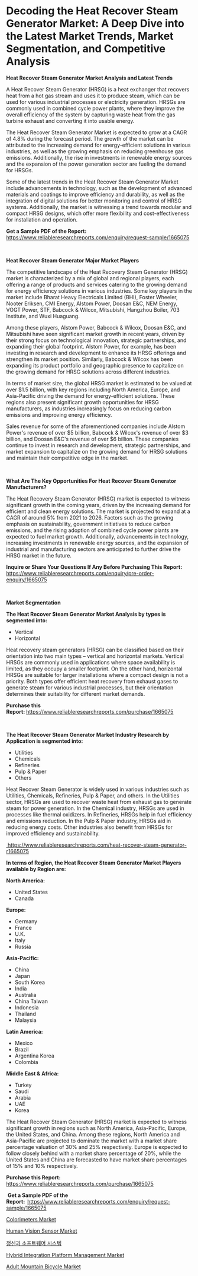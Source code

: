 <p><h1>Decoding the Heat Recover Steam Generator Market: A Deep Dive into the Latest Market Trends, Market Segmentation, and Competitive Analysis</h1></p><p><strong>Heat Recover Steam Generator Market Analysis and Latest Trends</strong></p>
<p><p>A Heat Recover Steam Generator (HRSG) is a heat exchanger that recovers heat from a hot gas stream and uses it to produce steam, which can be used for various industrial processes or electricity generation. HRSGs are commonly used in combined cycle power plants, where they improve the overall efficiency of the system by capturing waste heat from the gas turbine exhaust and converting it into usable energy.</p><p>The Heat Recover Steam Generator Market is expected to grow at a CAGR of 4.8% during the forecast period. The growth of the market can be attributed to the increasing demand for energy-efficient solutions in various industries, as well as the growing emphasis on reducing greenhouse gas emissions. Additionally, the rise in investments in renewable energy sources and the expansion of the power generation sector are fueling the demand for HRSGs.</p><p>Some of the latest trends in the Heat Recover Steam Generator Market include advancements in technology, such as the development of advanced materials and coatings to improve efficiency and durability, as well as the integration of digital solutions for better monitoring and control of HRSG systems. Additionally, the market is witnessing a trend towards modular and compact HRSG designs, which offer more flexibility and cost-effectiveness for installation and operation.</p></p>
<p><strong>Get a Sample PDF of the Report:&nbsp;</strong> <a href="https://www.reliableresearchreports.com/enquiry/request-sample/1665075">https://www.reliableresearchreports.com/enquiry/request-sample/1665075</a></p>
<p>&nbsp;</p>
<p><strong>Heat Recover Steam Generator Major Market Players</strong></p>
<p><p>The competitive landscape of the Heat Recovery Steam Generator (HRSG) market is characterized by a mix of global and regional players, each offering a range of products and services catering to the growing demand for energy efficiency solutions in various industries. Some key players in the market include Bharat Heavy Electricals Limited (BHI), Foster Wheeler, Nooter Eriksen, CMI Energy, Alstom Power, Doosan E&C, NEM Energy, VOGT Power, STF, Babcock & Wilcox, Mitsubishi, Hangzhou Boiler, 703 Institute, and Wuxi Huaguang.</p><p>Among these players, Alstom Power, Babcock & Wilcox, Doosan E&C, and Mitsubishi have seen significant market growth in recent years, driven by their strong focus on technological innovation, strategic partnerships, and expanding their global footprint. Alstom Power, for example, has been investing in research and development to enhance its HRSG offerings and strengthen its market position. Similarly, Babcock & Wilcox has been expanding its product portfolio and geographic presence to capitalize on the growing demand for HRSG solutions across different industries.</p><p>In terms of market size, the global HRSG market is estimated to be valued at over $1.5 billion, with key regions including North America, Europe, and Asia-Pacific driving the demand for energy-efficient solutions. These regions also present significant growth opportunities for HRSG manufacturers, as industries increasingly focus on reducing carbon emissions and improving energy efficiency.</p><p>Sales revenue for some of the aforementioned companies include Alstom Power's revenue of over $5 billion, Babcock & Wilcox's revenue of over $3 billion, and Doosan E&C's revenue of over $6 billion. These companies continue to invest in research and development, strategic partnerships, and market expansion to capitalize on the growing demand for HRSG solutions and maintain their competitive edge in the market.</p></p>
<p>&nbsp;</p>
<p><strong>What Are The Key Opportunities For Heat Recover Steam Generator Manufacturers?</strong></p>
<p><p>The Heat Recovery Steam Generator (HRSG) market is expected to witness significant growth in the coming years, driven by the increasing demand for efficient and clean energy solutions. The market is projected to expand at a CAGR of around 5% from 2021 to 2026. Factors such as the growing emphasis on sustainability, government initiatives to reduce carbon emissions, and the rising adoption of combined cycle power plants are expected to fuel market growth. Additionally, advancements in technology, increasing investments in renewable energy sources, and the expansion of industrial and manufacturing sectors are anticipated to further drive the HRSG market in the future.</p></p>
<p><strong>Inquire or Share Your Questions If Any Before Purchasing This Report:</strong> <a href="https://www.reliableresearchreports.com/enquiry/pre-order-enquiry/1665075">https://www.reliableresearchreports.com/enquiry/pre-order-enquiry/1665075</a></p>
<p>&nbsp;</p>
<p><strong>Market Segmentation</strong></p>
<p><strong>The Heat Recover Steam Generator Market Analysis by types is segmented into:</strong></p>
<p><ul><li>Vertical</li><li>Horizontal</li></ul></p>
<p><p>Heat recovery steam generators (HRSG) can be classified based on their orientation into two main types – vertical and horizontal markets. Vertical HRSGs are commonly used in applications where space availability is limited, as they occupy a smaller footprint. On the other hand, horizontal HRSGs are suitable for larger installations where a compact design is not a priority. Both types offer efficient heat recovery from exhaust gases to generate steam for various industrial processes, but their orientation determines their suitability for different market demands.</p></p>
<p><strong>Purchase this Report:&nbsp;</strong><a href="https://www.reliableresearchreports.com/purchase/1665075">https://www.reliableresearchreports.com/purchase/1665075</a></p>
<p>&nbsp;</p>
<p><strong>The Heat Recover Steam Generator Market Industry Research by Application is segmented into:</strong></p>
<p><ul><li>Utilities</li><li>Chemicals</li><li>Refineries</li><li>Pulp & Paper</li><li>Others</li></ul></p>
<p><p>Heat Recover Steam Generator is widely used in various industries such as Utilities, Chemicals, Refineries, Pulp & Paper, and others. In the Utilities sector, HRSGs are used to recover waste heat from exhaust gas to generate steam for power generation. In the Chemical industry, HRSGs are used in processes like thermal oxidizers. In Refineries, HRSGs help in fuel efficiency and emissions reduction. In the Pulp & Paper industry, HRSGs aid in reducing energy costs. Other industries also benefit from HRSGs for improved efficiency and sustainability.</p></p>
<p><a href="https://www.reliableresearchreports.com/heat-recover-steam-generator-r1665075">&nbsp;https://www.reliableresearchreports.com/heat-recover-steam-generator-r1665075</a></p>
<p><strong>In terms of Region, the Heat Recover Steam Generator Market Players available by Region are:</strong></p>
<p>
    <p> <strong> North America: </strong>
        <ul>
            <li>United States</li>
            <li>Canada</li>
        </ul>
        </p> 
    <p> <strong> Europe: </strong>
        <ul>
            <li>Germany</li>
            <li>France</li>
            <li>U.K.</li>
            <li>Italy</li>
            <li>Russia</li>
        </ul>
        </p> 
    <p> <strong> Asia-Pacific: </strong>
        <ul>
            <li>China</li>
            <li>Japan</li>
            <li>South Korea</li>
            <li>India</li>
            <li>Australia</li>
            <li>China Taiwan</li>
            <li>Indonesia</li>
            <li>Thailand</li>
            <li>Malaysia</li>
        </ul>
        </p> 
    <p> <strong> Latin America: </strong>
        <ul>
            <li>Mexico</li>
            <li>Brazil</li>
            <li>Argentina Korea</li>
            <li>Colombia</li>
        </ul>
        </p> 
    <p> <strong> Middle East & Africa: </strong>
        <ul>
            <li>Turkey</li>
            <li>Saudi</li>
            <li>Arabia</li>
            <li>UAE</li>
            <li>Korea</li>
        </ul>
    </p>
    </p>
<p><p>The Heat Recover Steam Generator (HRSG) market is expected to witness significant growth in regions such as North America, Asia-Pacific, Europe, the United States, and China. Among these regions, North America and Asia-Pacific are projected to dominate the market with a market share percentage valuation of 30% and 25% respectively. Europe is expected to follow closely behind with a market share percentage of 20%, while the United States and China are forecasted to have market share percentages of 15% and 10% respectively.</p></p>
<p><strong>Purchase this Report: </strong><a href="https://www.reliableresearchreports.com/purchase/1665075">https://www.reliableresearchreports.com/purchase/1665075</a></p>
<p>&nbsp;<strong>Get a Sample PDF of the Report:&nbsp;&nbsp;</strong><a href="https://www.reliableresearchreports.com/enquiry/request-sample/1665075">https://www.reliableresearchreports.com/enquiry/request-sample/1665075</a></p>
<p><strong></strong></p>
<p><p><a href="https://medium.com/@kaceyrath_40350/global-colorimeters-market-size-is-expected-to-reach-at-a-cagr-of-9-1-f5f3fc6e202f">Colorimeters Market</a></p><p><a href="https://github.com/Sherrillcrooksxa8i18ucf2m/Market-Research-Report-List-3/blob/main/human-vision-sensor-market.md">Human Vision Sensor Market</a></p><p><a href="https://github.com/RichardLueilwitz787/Market-Research-Report-List-3/blob/main/407273183089.md">정신과 소프트웨어 시스템</a></p><p><a href="https://github.com/AlysaLedner2023/Market-Research-Report-List-2/blob/main/hybrid-integration-platform-management-market.md">Hybrid Integration Platform Management Market</a></p><p><a href="https://www.linkedin.com/pulse/global-adult-mountain-bicycle-market-product-type-application-hrd3f?trackingId=y8RFnwfqQDuYf%2BnfH0wQqg%3D%3D">Adult Mountain Bicycle Market</a></p></p>